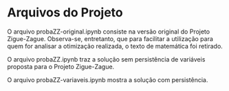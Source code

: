 # Arquivos do Projeto

O arquivo probaZZ-original.ipynb consiste na versão original do Projeto Zigue-Zague. Observa-se, entretanto, que para facilitar a utilização para quem for analisar a otimização realizada, o texto de matemática foi retirado.

O arquivo probaZZ.ipynb traz a solução sem persistência de variáveis proposta para o Projeto Zigue-Zague.

O arquivo probaZZ-variaveis.ipynb mostra a solução com persistência.
